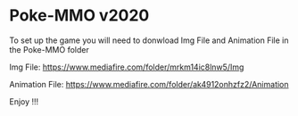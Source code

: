 # Poke-MMO v2020

To set up the game you will need to donwload Img File and Animation File in the Poke-MMO folder

Img File: https://www.mediafire.com/folder/mrkm14ic8lnw5/Img

Animation File: https://www.mediafire.com/folder/ak4912onhzfz2/Animation

Enjoy !!!
